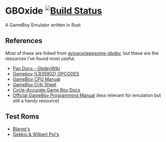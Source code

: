 # GBOxide [![Build Status](https://travis-ci.org/StarlitGhost/GBOxide.svg?branch=master)](https://travis-ci.org/StarlitGhost/GBOxide)
A GameBoy Emulator written in Rust

## References

Most of these are linked from [avivace/awesome-gbdev](https://github.com/avivace/awesome-gbdev#documentation), but these are the resources I've found most useful.

- [Pan Docs - GbdevWiki](http://gbdev.gg8.se/wiki/articles/Pan_Docs)
- [Gameboy (LR35902) OPCODES](http://www.pastraiser.com/cpu/gameboy/gameboy_opcodes.html)
- [GameBoy CPU Manual](http://marc.rawer.de/Gameboy/Docs/GBCPUman.pdf)
- [GameBoy Crib Sheet](http://gbdev.gg8.se/files/docs/GBCribSheet000129.pdf)
- [Cycle-Accurate Game Boy Docs](https://github.com/AntonioND/giibiiadvance/blob/master/docs/TCAGBD.pdf)
- [Official GameBoy Programming Manual](https://archive.org/download/GameBoyProgManVer1.1/GameBoyProgManVer1.1.pdf) (less relevant for emulation but still a handy resource)

## Test Roms

- [Blargg's](http://gbdev.gg8.se/files/roms/blargg-gb-tests/)
- [Gekkio & Wilbert Pol's](https://gekkio.fi/files/mooneye-gb/latest/tests/)

